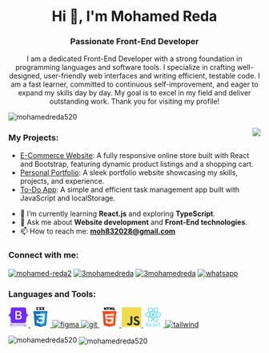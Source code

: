 <h1 align="center">Hi 👋, I'm Mohamed Reda</h1>
<h3 align="center">Passionate Front-End Developer</h3>

<p align="center">
I am a dedicated Front-End Developer with a strong foundation in programming languages and software tools. I specialize in crafting well-designed, user-friendly web interfaces and writing efficient, testable code. I am a fast learner, committed to continuous self-improvement, and eager to expand my skills day by day. My goal is to excel in my field and deliver outstanding work. Thank you for visiting my profile!
</p>

<p align="left"> <img src="https://komarev.com/ghpvc/?username=mohamedreda520&label=Profile%20views&color=0e75b6&style=flat" alt="mohamedreda520" /> </p>
<img align="right" src="https://user-images.githubusercontent.com/63050133/156676671-d5b2e362-97d4-4404-9447-dd71ddfea82f.gif" style="max-width: 100%; display: inline-block;" data-target="animated-image.originalImage">

<!-- Projects Section -->
<h3 align="left">My Projects:</h3>
<ul>
  <li><a href="https://github.com/mohamedreda520/ecommerce-website">E-Commerce Website</a>: A fully responsive online store built with React and Bootstrap, featuring dynamic product listings and a shopping cart.</li>
  <li><a href="https://github.com/mohamedreda520/portfolio-site">Personal Portfolio</a>: A sleek portfolio website showcasing my skills, projects, and experience.</li>
  <li><a href="https://github.com/mohamedreda520/todo-app">To-Do App</a>: A simple and efficient task management app built with JavaScript and localStorage.</li>
  
</ul>

<!-- About Me Section -->
- 🌱 I’m currently learning **React.js** and exploring **TypeScript**.  
- 💬 Ask me about **Website development** and **Front-End technologies**.  
- 📫 How to reach me: **moh832028@gmail.com**  

<!-- Connect with Me Section -->
<h3 align="left">Connect with me:</h3>
<p align="left">
<a href="https://linkedin.com/in/mohamed-reda2" target="blank"><img align="center" src="https://raw.githubusercontent.com/rahuldkjain/github-profile-readme-generator/master/src/images/icons/Social/linked-in-alt.svg" alt="mohamed-reda2" height="30" width="40" /></a>
<a href="https://fb.com/3mohamedreda" target="blank"><img align="center" src="https://raw.githubusercontent.com/rahuldkjain/github-profile-readme-generator/master/src/images/icons/Social/facebook.svg" alt="3mohamedreda" height="30" width="40" /></a>
<a href="https://instagram.com/3mohamedreda" target="blank"><img align="center" src="https://raw.githubusercontent.com/rahuldkjain/github-profile-readme-generator/master/src/images/icons/Social/instagram.svg" alt="3mohamedreda" height="30" width="40" /></a>
   <a href="https://wa.me/01127650302" target="blank">
    <img align="center" src="https://raw.githubusercontent.com/rahuldkjain/github-profile-readme-generator/master/src/images/icons/Social/whatsapp.svg" alt="whatsapp" height="30" width="40" />
  </a>
</p>

<!-- Skills Section -->
<h3 align="left">Languages and Tools:</h3>
<p align="left"> 
  <a href="https://getbootstrap.com" target="_blank" rel="noreferrer"> <img src="https://raw.githubusercontent.com/devicons/devicon/master/icons/bootstrap/bootstrap-plain-wordmark.svg" alt="bootstrap" width="40" height="40"/> </a> 
  <a href="https://www.w3schools.com/css/" target="_blank" rel="noreferrer"> <img src="https://raw.githubusercontent.com/devicons/devicon/master/icons/css3/css3-original-wordmark.svg" alt="css3" width="40" height="40"/> </a> 
  <a href="https://www.figma.com/" target="_blank" rel="noreferrer"> <img src="https://www.vectorlogo.zone/logos/figma/figma-icon.svg" alt="figma" width="40" height="40"/> </a> 
  <a href="https://git-scm.com/" target="_blank" rel="noreferrer"> <img src="https://www.vectorlogo.zone/logos/git-scm/git-scm-icon.svg" alt="git" width="40" height="40"/> </a> 
  <a href="https://www.w3.org/html/" target="_blank" rel="noreferrer"> <img src="https://raw.githubusercontent.com/devicons/devicon/master/icons/html5/html5-original-wordmark.svg" alt="html5" width="40" height="40"/> </a> 
  <a href="https://developer.mozilla.org/en-US/docs/Web/JavaScript" target="_blank" rel="noreferrer"> <img src="https://raw.githubusercontent.com/devicons/devicon/master/icons/javascript/javascript-original.svg" alt="javascript" width="40" height="40"/> </a> 
  <a href="https://reactjs.org/" target="_blank" rel="noreferrer"> <img src="https://raw.githubusercontent.com/devicons/devicon/master/icons/react/react-original-wordmark.svg" alt="react" width="40" height="40"/> </a> 
  <a href="https://tailwindcss.com/" target="_blank"> 
    <img src="https://www.vectorlogo.zone/logos/tailwindcss/tailwindcss-icon.svg" alt="tailwind" width="40" height="40"/> 
  </a>
</p>

<!-- GitHub Stats -->
<p><img align="left" src="https://github-readme-stats.vercel.app/api/top-langs?username=mohamedreda520&show_icons=true&locale=en&layout=compact" alt="mohamedreda520" /></p>
<p>&nbsp;<img align="center" src="https://github-readme-stats.vercel.app/api?username=mohamedreda520&show_icons=true&locale=en" alt="mohamedreda520" /></p>
